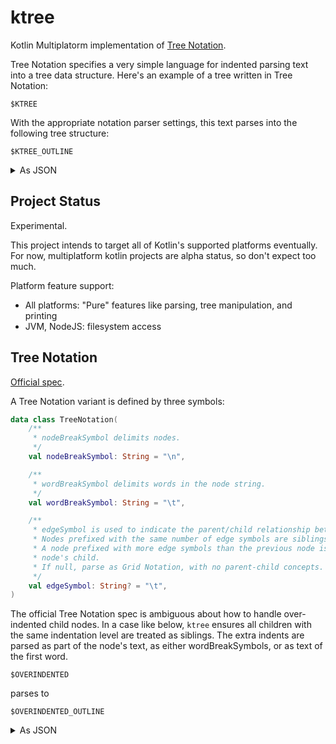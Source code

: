 # ktree

Kotlin Multiplatorm implementation of [Tree Notation](https://treenotation.org/).

Tree Notation specifies a very simple language for indented parsing text into a
tree data structure. Here's an example of a tree written in Tree Notation:

```
$KTREE
```

With the appropriate notation parser settings, this text parses into the
following tree structure:

```
$KTREE_OUTLINE
```

<details>
  <summary>As JSON</summary>

```json
$KTREE_JSON
```

</details>

## Project Status

Experimental.

This project intends to target all of Kotlin's supported platforms eventually.
For now, multiplatform kotlin projects are alpha status, so don't expect too much.

Platform feature support:

- All platforms: "Pure" features like parsing, tree manipulation, and printing
- JVM, NodeJS: filesystem access

## Tree Notation

[Official spec](https://github.com/treenotation/faq.treenotation.org/blob/master/spec.txt).

A Tree Notation variant is defined by three symbols:

```kotlin
data class TreeNotation(
    /**
     * nodeBreakSymbol delimits nodes.
     */
    val nodeBreakSymbol: String = "\n",

    /**
     * wordBreakSymbol delimits words in the node string.
     */
    val wordBreakSymbol: String = "\t",

    /**
     * edgeSymbol is used to indicate the parent/child relationship between nodes.
     * Nodes prefixed with the same number of edge symbols are siblings.
     * A node prefixed with more edge symbols than the previous node is the previous
     * node's child.
     * If null, parse as Grid Notation, with no parent-child concepts.
     */
    val edgeSymbol: String? = "\t",
)
```

The official Tree Notation spec is ambiguous about how to handle over-indented
child nodes. In a case like below, `ktree` ensures all children with the same
indentation level are treated as siblings. The extra indents are parsed as
part of the node's text, as either wordBreakSymbols, or as text of the first
word.

```
$OVERINDENTED
```

parses to

```
$OVERINDENTED_OUTLINE
```

<details>
  <summary>As JSON</summary>

```json
$OVERINDENTED_JSON
```

</details>
